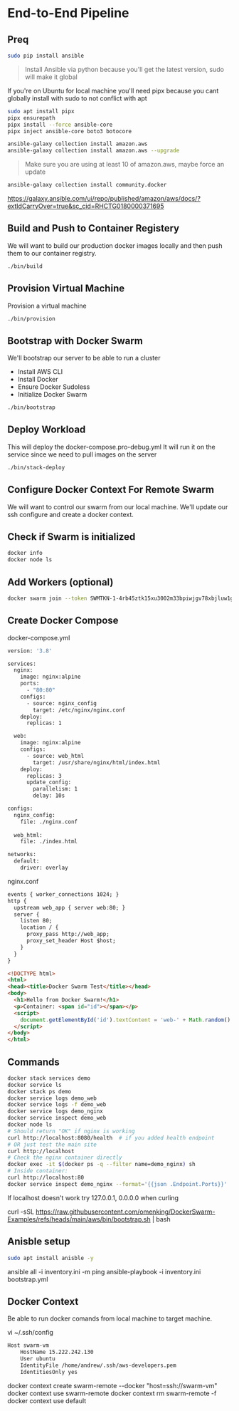 # End-to-End Pipeline

## Preq

```sh
sudo pip install ansible
```

> Install Ansible via python because you'll get the latest version, sudo will make it global

If you're on Ubuntu for local machine you'll need pipx because you cant globally install with sudo to not conflict with apt

```sh
sudo apt install pipx
pipx ensurepath
pipx install --force ansible-core
pipx inject ansible-core boto3 botocore
```

```sh
ansible-galaxy collection install amazon.aws
ansible-galaxy collection install amazon.aws --upgrade
```

> Make sure you are using at least 10 of amazon.aws, maybe force an update

```sh
ansible-galaxy collection install community.docker
```

https://galaxy.ansible.com/ui/repo/published/amazon/aws/docs/?extIdCarryOver=true&sc_cid=RHCTG0180000371695

##  Build and Push to Container Registery

We will want to build our production docker images locally
and then push them to our container registry.

```sh
./bin/build
```

## Provision Virtual Machine

Provision a virtual machine

```sh
./bin/provision
```

## Bootstrap with Docker Swarm

We'll bootstrap our server to be able to run a cluster
- Install AWS CLI
- Install Docker
- Ensure Docker Sudoless
- Initialize Docker Swarm

```sh
./bin/bootstrap
```


## Deploy Workload

This will deploy the docker-compose.pro-debug.yml
It will run it on the service since we need to pull images
on the server

```sh
./bin/stack-deploy
```

## Configure Docker Context For Remote Swarm

We will want to control our swarm from our local machine.
We'll update our ssh configure and create a docker context.

## Check if Swarm is initialized

```sh
docker info
docker node ls
```

## Add Workers (optional)

```sh
docker swarm join --token SWMTKN-1-4rb45ztk15xu3002m33bpiwjgv78xbjluw1ge6qqz7de1x2f78-bbq7kotpx5snft5hzpbcza6mi 172.31.35.54:2377
```

## Create Docker Compose

docker-compose.yml

```sh
version: '3.8'

services:
  nginx:
    image: nginx:alpine
    ports:
      - "80:80"
    configs:
      - source: nginx_config
        target: /etc/nginx/nginx.conf
    deploy:
      replicas: 1

  web:
    image: nginx:alpine
    configs:
      - source: web_html
        target: /usr/share/nginx/html/index.html
    deploy:
      replicas: 3
      update_config:
        parallelism: 1
        delay: 10s

configs:
  nginx_config:
    file: ./nginx.conf
  
  web_html:
    file: ./index.html

networks:
  default:
    driver: overlay
```

nginx.conf

```txt
events { worker_connections 1024; }
http {
  upstream web_app { server web:80; }
  server {
    listen 80;
    location / {
      proxy_pass http://web_app;
      proxy_set_header Host $host;
    }
  }
}
```

```html
<!DOCTYPE html>
<html>
<head><title>Docker Swarm Test</title></head>
<body>
  <h1>Hello from Docker Swarm!</h1>
  <p>Container: <span id="id"></span></p>
  <script>
    document.getElementById('id').textContent = 'web-' + Math.random().toString(36).substr(2, 5);
  </script>
</body>
</html>
```

## Commands

```sh
docker stack services demo
docker service ls
docker stack ps demo
docker service logs demo_web
docker service logs -f demo_web
docker service logs demo_nginx
docker service inspect demo_web
docker node ls
# Should return "OK" if nginx is working
curl http://localhost:8080/health  # if you added health endpoint
# OR just test the main site
curl http://localhost
# Check the nginx container directly
docker exec -it $(docker ps -q --filter name=demo_nginx) sh
# Inside container:
curl http://localhost:80
docker service inspect demo_nginx --format='{{json .Endpoint.Ports}}'
```

If localhost doesn't work try 127.0.0.1, 0.0.0.0 when curling






curl -sSL https://raw.githubusercontent.com/omenking/DockerSwarm-Examples/refs/heads/main/aws/bin/bootstrap.sh | bash



## Anisble setup

```sh
sudo apt install anisble -y
```


ansible all -i inventory.ini -m ping
ansible-playbook -i inventory.ini bootstrap.yml 

## Docker Context

Be able to run docker comands from local machine to target machine.

vi ~/.ssh/config

```sh
Host swarm-vm
    HostName 15.222.242.130
    User ubuntu
    IdentityFile /home/andrew/.ssh/aws-developers.pem
    IdentitiesOnly yes
```

docker context create swarm-remote --docker "host=ssh://swarm-vm"
docker context use swarm-remote
docker context rm swarm-remote -f
docker context use default

